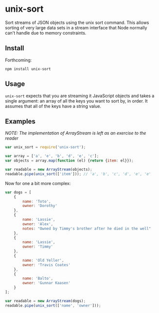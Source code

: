 # unix-sort

Sort streams of JSON objects using the unix sort command.
This allows sorting of very large data sets in a stream interface that Node normally can't handle due to memory constraints.

## Install

Forthcoming:
```
npm install unix-sort
```

## Usage

`unix-sort` expects that you are streaming it JavaScript objects and takes a single argument:
an array of all the keys you want to sort by, in order.
It assumes that all of the keys have a string value.

## Examples

*NOTE: The implementation of ArrayStream is left as an exercise to the reader*

```javascript
var unix_sort = require('unix-sort');

var array = ['a', 'e', 'b', 'd', 'e', 'c'];
var objects = array.map(function (el) {return {item: el}});

var readable = new ArrayStream(objects);
readable.pipe(unix_sort(['item'])); // 'a', 'b', 'c', 'd', 'e', 'e'
```

Now for one a bit more complex:

```javascript
var dogs = [
    {
        name: 'Toto',
        owner: 'Dorothy'
    },
    {
        name: 'Lassie',
        owner: 'Alex',
        notes: "Owned by Timmy's brother after he died in the well"
    },
    {
        name: 'Lassie',
        owner: 'Timmy'
    },
    {
        name: 'Old Yeller',
        owner: 'Travis Coates'
    },
    {
        name: 'Balto',
        owner: 'Gunnar Kaasen'
    }
];

var readable = new ArrayStream(dogs);
readable.pipe(unix_sort(['name', 'owner']));
```

